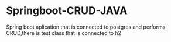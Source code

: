 # Springboot-CRUD-JAVA
Spring boot aplication that is connected to postgres and performs CRUD,there is test class that is connected to h2
